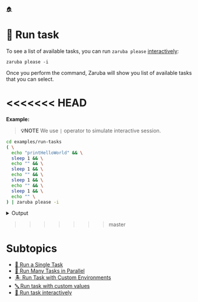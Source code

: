 <!--startTocHeader-->
[🏠](../README.md)
# 🏃 Run task
<!--endTocHeader-->

To see a list of available tasks, you can run `zaruba please` [interactively](run-task-interactively):

```
zaruba please -i
```

Once you perform the command, Zaruba will show you list of available tasks that you can select.

<<<<<<< HEAD
=======
__Example:__

> __💡NOTE__ We use `|` operator to simulate interactive session.

<!--startCode-->
```bash
cd examples/run-tasks
( \
  echo "printHelloWorld" && \
  sleep 1 && \
  echo "" && \
  sleep 1 && \
  echo "" && \
  sleep 1 && \
  echo "" && \
  sleep 1 && \
  echo "" \
) | zaruba please -i
```
 
<details>
<summary>Output</summary>
 
```````
🤖 Task Name
Search: █
? 🤖 Please select task: 
  ▸ 🪂 addAirbyte
    🎐 addAirflow
    🚢 addAppHelmDeployment
    🐶 addAppRunner
    👀 addCassandra
    🟨 addClickhouse
    🧰 addContainerRegistry
    🐳 addDockerAppRunner
    🐳 addDockerComposeAppRunner
✔ 🍎 printHelloWorld
🤖 Action
Search: █
? 🤖 What do you want to do with printHelloWorld?: 
  ▸ 🏁 Run
✔ 🏁 Run
🤖 Load additional value file
Search: █
? Do you want to load additional value file?: 
  ▸ 🏁 No
✔ 🏁 No
    📝 Yes
Search: █
? Do you want to load additional env?: 
  ▸ 🏁 No
    📝 Yes, from file
✔ 🏁 No
🤖 Auto terminate
Search: █
? 🤖 Do you want to terminate tasks once completed?: 
  ▸ 🏁 No
✔ 🏁 No
🤖 🔎 Job Starting...
         Elapsed Time: 1.528µs
         Current Time: 09:10:30
🤖 🏁 Running 🍎 printHelloWorld runner (Attempt 1 of 3) on /home/gofrendi/zaruba/docs/examples/run-tasks
🤖    🚀 🍎 printHelloWorld      hello world
🤖 🎉 Successfully running 🍎 printHelloWorld runner (Attempt 1 of 3)
🤖 🔎 Job Running...
         Elapsed Time: 2.169607ms
         Current Time: 09:10:30
🤖 🎉 🎉🎉🎉🎉🎉🎉🎉🎉🎉🎉🎉
🤖 🎉 Job Complete!!! 🎉🎉🎉
🤖 🔥 Terminating
🤖 🔎 Job Ended...
         Elapsed Time: 408.528669ms
         Current Time: 09:10:30
zaruba please printHelloWorld
```````
</details>
<!--endCode-->


>>>>>>> master
# Subtopics
<!--startTocSubtopic-->
- [🍺 Run a Single Task](run-a-single-task.md)
- [🍻 Run Many Tasks in Parallel](run-many-tasks-in-parallel.md)
- [🏝️ Run Task with Custom Environments](run-task-with-custom-environments.md)
- [🔤 Run task with custom values](run-task-with-custom-values.md)
- [🏓 Run task interactively](run-task-interactively.md)
<!--endTocSubtopic-->